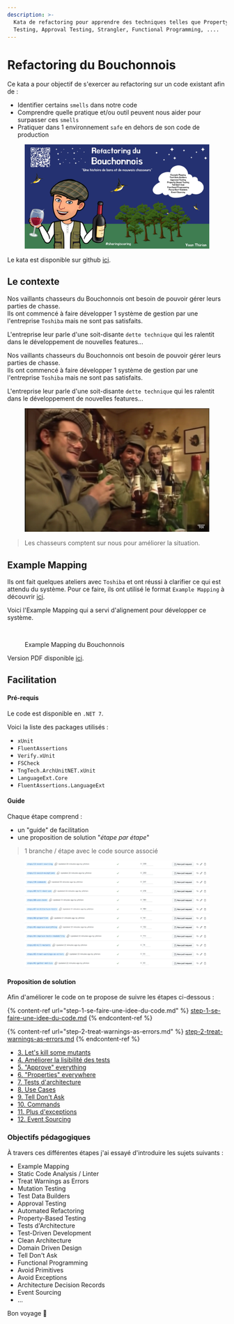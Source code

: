 ```yaml
---
description: >-
  Kata de refactoring pour apprendre des techniques telles que Property-Based
  Testing, Approval Testing, Strangler, Functional Programming, ....
---
```


# Refactoring du Bouchonnois

Ce kata a pour objectif de s'exercer au refactoring sur un code existant afin de :

* Identifier certains `smells` dans notre code
* Comprendre quelle pratique et/ou outil peuvent nous aider pour surpasser ces `smells`
* Pratiquer dans 1 environnement `safe` en dehors de son code de production

<figure><img src="../../../.gitbook/assets/image (715).png" alt=""><figcaption></figcaption></figure>

Le kata est disponible sur github [ici](https://github.com/ythirion/refactoring-du-bouchonnois/).

## Le contexte

Nos vaillants chasseurs du Bouchonnois ont besoin de pouvoir gérer leurs parties de chasse.\
Ils ont commencé à faire développer 1 système de gestion par une l'entreprise `Toshiba` mais ne sont pas satisfaits.

L'entreprise leur parle d'une soit-disante `dette technique` qui les ralentit dans le développement de nouvelles features...

Nos vaillants chasseurs du Bouchonnois ont besoin de pouvoir gérer leurs parties de chasse.\
Ils ont commencé à faire développer 1 système de gestion par une l'entreprise `Toshiba` mais ne sont pas satisfaits.

L'entreprise leur parle d'une soit-disante `dette technique` qui les ralentit dans le développement de nouvelles features...

<figure><img src="../../../.gitbook/assets/image (716).png" alt=""><figcaption></figcaption></figure>

> Les chasseurs comptent sur nous pour améliorer la situation.

## Example Mapping

Ils ont fait quelques ateliers avec `Toshiba` et ont réussi à clarifier ce qui est attendu du système. Pour ce faire, ils ont utilisé le format `Example Mapping` à découvrir [ici](https://xtrem-tdd.netlify.app/Flavours/example-mapping).

Voici l'Example Mapping qui a servi d'alignement pour développer ce système.

<figure><img src="../../../.gitbook/assets/image (717).png" alt=""><figcaption><p>Example Mapping du Bouchonnois</p></figcaption></figure>

Version PDF disponible [ici](https://github.com/ythirion/refactoring-du-bouchonnois/blob/main/example-mapping/example-mapping.pdf).

## Facilitation

#### Pré-requis

Le code est disponible en `.NET 7`.

Voici la liste des packages utilisés :

* `xUnit`
* `FluentAssertions`
* `Verify.xUnit`
* `FSCheck`
* `TngTech.ArchUnitNET.xUnit`
* `LanguageExt.Core`
* `FluentAssertions.LanguageExt`

#### Guide

Chaque étape comprend :

* un "guide" de facilitation
* une proposition de solution "_étape par étape_"

> 1 branche / étape avec le code source associé

<figure><img src="../../../.gitbook/assets/image (718).png" alt=""><figcaption></figcaption></figure>

#### Proposition de solution

Afin d'améliorer le code on te propose de suivre les étapes ci-dessous : &#x20;

{% content-ref url="step-1-se-faire-une-idee-du-code.md" %}
[step-1-se-faire-une-idee-du-code.md](step-1-se-faire-une-idee-du-code.md)
{% endcontent-ref %}

{% content-ref url="step-2-treat-warnings-as-errors.md" %}
[step-2-treat-warnings-as-errors.md](step-2-treat-warnings-as-errors.md)
{% endcontent-ref %}

* [3. Let's kill some mutants](https://github.com/ythirion/refactoring-du-bouchonnois/blob/main/facilitation/03.kill-mutants.md)
* [4. Améliorer la lisibilité des tests](https://github.com/ythirion/refactoring-du-bouchonnois/blob/main/facilitation/04.improve-tests-readability.md)
* [5. "Approve" everything](https://github.com/ythirion/refactoring-du-bouchonnois/blob/main/facilitation/05.approve-everything.md)
* [6. "Properties" everywhere](https://github.com/ythirion/refactoring-du-bouchonnois/blob/main/facilitation/06.properties.md)
* [7. Tests d'architecture](https://github.com/ythirion/refactoring-du-bouchonnois/blob/main/facilitation/07.architecture-tests.md)
* [8. Use Cases](https://github.com/ythirion/refactoring-du-bouchonnois/blob/main/facilitation/08.use-cases.md)
* [9. Tell Don't Ask](https://github.com/ythirion/refactoring-du-bouchonnois/blob/main/facilitation/09.tell-dont-ask.md)
* [10. Commands](https://github.com/ythirion/refactoring-du-bouchonnois/blob/main/facilitation/10.commands.md)
* [11. Plus d'exceptions](https://github.com/ythirion/refactoring-du-bouchonnois/blob/main/facilitation/11.avoid-exceptions.md)
* [12. Event Sourcing](https://github.com/ythirion/refactoring-du-bouchonnois/blob/main/facilitation/12.event-sourcing.md)

### Objectifs pédagogiques

À travers ces différentes étapes j'ai essayé d'introduire les sujets suivants :

* Example Mapping
* Static Code Analysis / Linter
* Treat Warnings as Errors
* Mutation Testing
* Test Data Builders
* Approval Testing
* Automated Refactoring
* Property-Based Testing
* Tests d'Architecture
* Test-Driven Development
* Clean Architecture
* Domain Driven Design
* Tell Don't Ask
* Functional Programming
* Avoid Primitives
* Avoid Exceptions
* Architecture Decision Records
* Event Sourcing
* ...

Bon voyage 🤩
